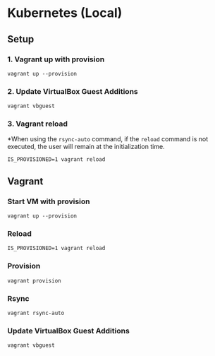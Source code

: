 # Kubernetes (Local)

## Setup

### 1. Vagrant up with provision

```shell
vagrant up --provision
```

### 2. Update VirtualBox Guest Additions

```shell
vagrant vbguest
```

### 3. Vagrant reload

*When using the `rsync-auto` command, if the `reload` command is not executed, the user will remain at the initialization time.

```shell
IS_PROVISIONED=1 vagrant reload
```

## Vagrant

### Start VM with provision

```shell
vagrant up --provision
```

### Reload

```shell
IS_PROVISIONED=1 vagrant reload
```

### Provision

```shell
vagrant provision
```

### Rsync

```shell
vagrant rsync-auto
```

### Update VirtualBox Guest Additions

```shell
vagrant vbguest
```
